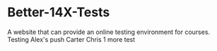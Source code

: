 # Better-14X-Tests
A website that can provide an online testing environment for courses.
Testing Alex's push
Carter
Chris
1 more test